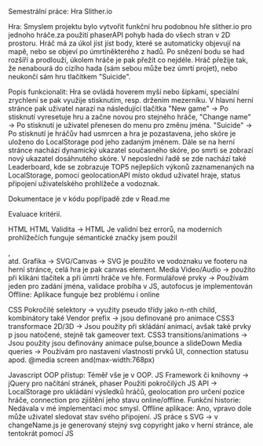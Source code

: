 Semestrální práce: Hra Slither.io

Hra: Smyslem projektu bylo vytvořit funkční hru podobnou hře slither.io pro jednoho hráče.za použití phaserAPI pohyb hada do všech stran v 2D prostoru. 
Hráč má za úkol jíst jíst body, které se automaticky objevují na mapě, nebo se objeví po úmrtíněkterého z hadů. Po snězení bodu se had rozšíří a prodlouží, úkolem hráče je pak přežít co nejdéle.
Hráč přežije tak, že nenabourá do cizího hada (sám sebou může bez úmrtí projet), nebo neukončí sám hru tlačítkem "Suicide".

Popis funkcionalit: Hra se ovládá hoverem myší nebo šipkami, speciální zrychlení se pak využije stisknutím, resp. držením mezerníku. V hlavní herní stránce pak uživatel narazí
na následující tlačítka "New game" -> Po stisknutí vyresetuje hru a začne novou pro stejného hráče, "Change name" -> Po stisknutí je uživatel přenesen do menu pro změnu jména.
"Suicide" -> Po stisknutí je hráčův had usmrcen a hra je pozastavena, jeho skóre je uloženo do LocalStorage pod jeho zadaným jménem.
Dále se na herní stránce nachází dynamický ukazatel současného skóre, po smrti se zobrazí nový ukazatel dosáhnutého skóre.
V neposlední řadě se zde nachází také Leaderboard, kde se zobrazuje TOP5 nejlepších výkonů zaznamenaných na LocalStorage, pomocí geolocationAPI místo okdud uživatel hraje, status připojení uživatelského prohlížeče a vodoznak.

Dokumentace je v kódu popřípadě zde v Read.me

Evaluace kritérií.


HTML
HTML Validita -> HTML Je validní bez errorů, na moderních prohlížečích funguje sémantické značky jsem použil <main>,<footer> atd.
Grafika -> SVG/Canvas -> SVG je použito ve vodoznaku ve footeru na herní stránce, celá hra je pak canvas element.
Media Video/Audio -> použito při klikáni tlačítek a při úmrtí hráče ve hře.
Formulářové prvky -> Používám jeden pro zadání jména, validace probíha v JS, autofocus je implementován
Offline: Aplikace funguje bez problému i online


CSS
Pokročilé selektory -> využity pseudo třídy jako n-nth child, kombinátory také
Vendor prefix -> jsou definované pro animace
CSS3 transformace 2D/3D -> Jsou použity při skládání animací, avšak také prvky p jsou natočené, stejně tak gameover text.
CSS3 transitions/animations -> Jsou použity jsou definovány animace pulse,bounce a slideDown
Media queries -> Používám pro nastavení vlastností prvků UI, connection statusu apod. @media screen and(max-width:768px)


Javascript
OOP přístup: Téměř vše je v OOP.
JS Framework či knihovny -> jQuery pro načítání stránek, phaser
Použití pokročilých JS API -> LocalStorage pro ukládání výsledků hráčů, geolocation pro určení pozice hráče, connection pro zjištění jeho stavu online/offline.
Funkční historie: Nedávala v mé implementaci moc smysl.
Offline aplikace: Ano, vpravo dole může uživatel sledovat stav svého připojení.
JS práce s SVG -> v changeName.js je generovaný stejný svg copyright jako v herní stránce, ale tentokrát pomocí JS

 
  
